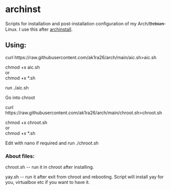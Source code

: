 # archinst
<p>Scripts for installation and post-installation configuration of my Arch/D̶e̶b̶i̶a̶n̶ Linux.
I use this after <a href="https://python-archinstall.readthedocs.io/en/latest/index.html">archinstall</a>.</p>
<h2>Using:</h2>
<p>curl https://raw.githubusercontent.com/ak1ra26/arch/main/aic.sh>aic.sh</p>
<p>chmod +x aic.sh<br>or<br>chmod +x *.sh</p>
<p>run ./aic.sh</p>
<p>Go into chroot</p>
<p>curl https://raw.githubusercontent.com/ak1ra26/arch/main/chroot.sh>chroot.sh</p>
<p>chmod +x chroot.sh<br>or<br>chmod +x *.sh</p>
<p>Edit with nano if required and run ./chroot.sh</p>
<h3>About files:</h3>
<p>chroot.sh -- run it in chroot after installing.</p>
<p>yay.sh -- run it after exit from chroot and rebooting. Script will install yay for you, virtualbox etc if you want to have it.</p>
